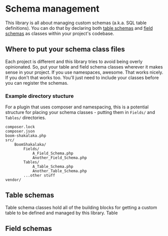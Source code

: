 # Schema management

This library is all about managing custom schemas (a.k.a. SQL table definitions). You can do that by declaring both [table schemas](#table-schemas) and [field schemas](#field-schemas) as classes within your project's codebase.

## Where to put your schema class files

Each project is different and this library tries to avoid being overly opinionated. So, put your table and field schema classes wherever it makes sense in your project. If you use namespaces, awesome. That works nicely. If you don't that works too. You'll just need to include your classes before you can register the schemas.

### Example directory stucture

For a plugin that uses composer and namespacing, this is a potential structure for placing your schema classes - putting them in `Fields/` and `Tables/` directories.

```
composer.lock
composer.json
boom-shakalaka.php
src/
	BoomShakalaka/
		Fields/
			A_Field_Schema.php
			Another_Field_Schema.php
		Tables/
			A_Table_Schema.php
			Another_Table_Schema.php
		...other stuff
vendor/
```

## Table schemas

Table schema classes hold all of the building blocks for getting a custom table to be defined and managed by this library. Table

## Field schemas
